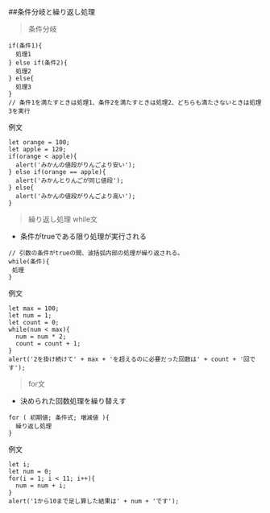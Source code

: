 ##条件分岐と繰り返し処理
>条件分岐
```
if(条件1){
  処理1
} else if(条件2){
  処理2
} else{
  処理3
}
// 条件1を満たすときは処理1、条件2を満たすときは処理2、どちらも満たさないときは処理3を実行
```
例文
```
let orange = 100;
let apple = 120;
if(orange < apple){
  alert('みかんの値段がりんごより安い');
} else if(orange == apple){
  alert('みかんとりんごが同じ値段');
} else{
  alert('みかんの値段がりんごより高い');
}
```
>繰り返し処理
>while文
- 条件がtrueである限り処理が実行される
```
// 引数の条件がtrueの間、波括弧内部の処理が繰り返される。
while(条件){
 処理
}
```
例文
```
let max = 100;
let num = 1;
let count = 0;
while(num < max){
  num = num * 2;
  count = count + 1;
}
alert('2を掛け続けて' + max + 'を超えるのに必要だった回数は' + count + '回です');
```
>for文
- 決められた回数処理を繰り替えす
```
for ( 初期値; 条件式; 増減値 ){
  繰り返し処理
}
```
例文
```
let i;
let num = 0;
for(i = 1; i < 11; i++){
  num = num + i;
}
alert('1から10まで足し算した結果は' + num + 'です');
```